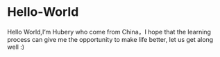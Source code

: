 # Hello-World
Hello World,I‘m Hubery who come from China，I hope that the learning process can give me the opportunity to make life better, let us get along well :)
